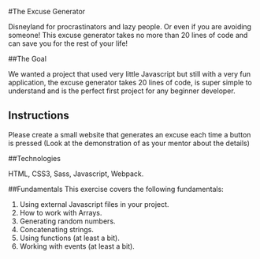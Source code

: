 #The Excuse Generator

Disneyland for procrastinators and lazy people. Or even if you are avoiding someone! This excuse generator takes no more than 20 lines of code and can save you for the rest of your life!

##The Goal

We wanted a project that used very little Javascript but still with a very fun application, the excuse generator takes
20 lines of code, is super simple to understand and is the perfect first project for any beginner developer.

## Instructions

Please create a small website that generates an excuse each time a button is pressed (Look at the demonstration of as your mentor about the details)

##Technologies

HTML, CSS3, Sass, Javascript, Webpack.

##Fundamentals
This exercise covers the following fundamentals:
1. Using external Javascript files in your project.
2. How to work with Arrays.
3. Generating random numbers.
4. Concatenating strings.
5. Using functions (at least a bit).
6. Working with events (at least a bit).